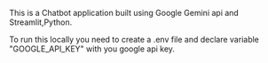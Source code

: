 This is a Chatbot application built using Google Gemini api and Streamlit,Python.

To run this locally you need to create a .env file and declare variable "GOOGLE_API_KEY" with you google api key.
